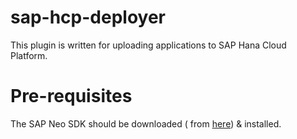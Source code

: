 sap-hcp-deployer
================

This plugin is written for uploading applications to SAP Hana Cloud Platform.

Pre-requisites
==============

The SAP Neo SDK should be downloaded ( from [here](https://tools.hana.ondemand.com/#cloud)) & installed.